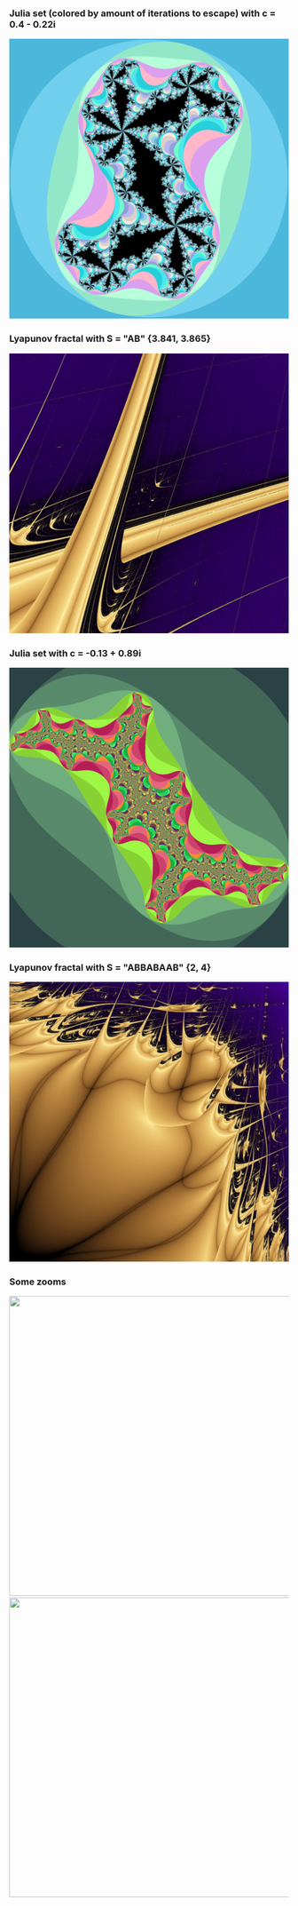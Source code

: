 ### Julia set (colored by amount of iterations to escape) with c = 0.4 - 0.22i

![](output/julia_light.png)

### Lyapunov fractal with S = "AB" {3.841, 3.865}

![](output/ab2500.png)

### Julia set with c = -0.13 + 0.89i

![](output/cool_julia.png)

### Lyapunov fractal with S = "ABBABAAB" {2, 4}

![](output/different_seq2500.jpg)

### Some zooms

<img src="output/violet_cropped.gif" width="540" height="540" alt=""/> <img src="output/light_cropped.gif" width="540" height="540" alt=""/>
